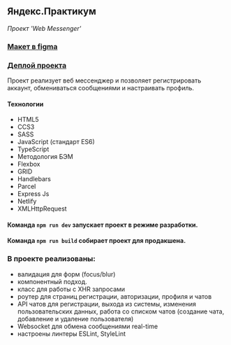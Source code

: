 ## Яндекс.Практикум
*Проект 'Web Messenger'*

### [Макет в figma](https://www.figma.com/file/APqAFWbtnbajjsNBkbmESg/Мессенджер?node-id=25%3A1215)

### [Деплой проекта](https://chimerical-tartufo-920604.netlify.app)

Проект реализует веб мессенджер и позволяет регистрировать аккаунт, обмениваться сообщениями и настраивать профиль.

#### Технологии
+ HTML5
+ CCS3
+ SASS
+ JavaScript (стандарт ES6)
+ TypeScript
+ Методология БЭМ
+ Flexbox
+ GRID
+ Handlebars
+ Parcel
+ Express Js
+ Netlify
+ XMLHttpRequest

#### Команда `npm run dev` запускает проект в режиме разработки.
#### Команда `npm run build` собирает проект для продакшена.

### В проекте реализованы:
- валидация для форм (focus/blur)
- компонентный подход.
- класс для работы с XHR запросами
- роутер для страниц регистрации, авторизации, профиля и чатов
- API чатов для регистрации, выхода из системы, изменения пользовательских данных, работа со списком чатов (создание чата, добавление и удаление пользователя)
- Websocket для обмена сообщениями real-time
- настроены линтеры ESLint, StyleLint
